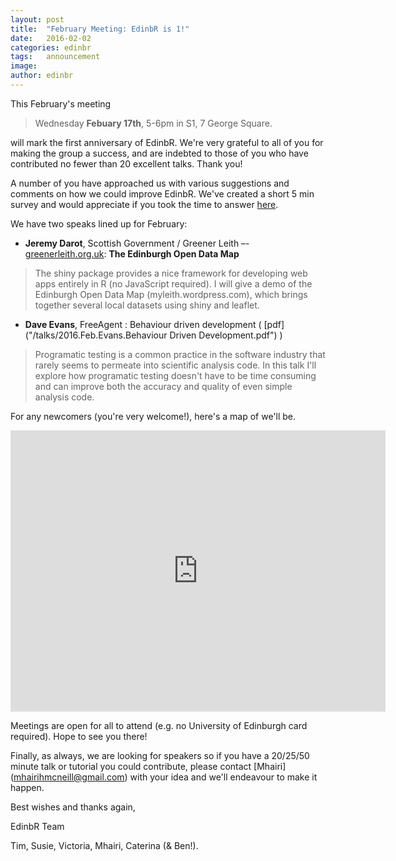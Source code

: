 ```yaml
---
layout: post
title:  "February Meeting: EdinbR is 1!"
date:   2016-02-02
categories: edinbr
tags:   announcement
image:
author: edinbr
---
```

This February's meeting 

> Wednesday **Febuary 17th**, 5-6pm in S1, 7 George Square.

will mark the first anniversary of EdinbR. We're very grateful to all of you for making the group a success, and are indebted to those of you who have contributed no fewer than 20 excellent talks. Thank you! 

A number of you have approached us with various suggestions and comments on how we could improve EdinbR. We've created a short 5 min survey and would appreciate if you took the time to answer [here](http://bit.ly/1PQLW8K).

We have two speaks lined up for February:

* **Jeremy Darot**, Scottish Government / Greener Leith  –- [greenerleith.org.uk](greenerleith.org.uk): **The Edinburgh Open Data Map**

> The shiny package provides a nice framework for developing web apps entirely in R (no JavaScript required). I will give a demo of the Edinburgh Open Data Map (myleith.wordpress.com), which brings together several local datasets using shiny and leaflet.

* **Dave Evans**, FreeAgent : Behaviour driven development ( [pdf]("/talks/2016.Feb.Evans.Behaviour Driven Development.pdf") )

> Programatic testing is a common practice in the software industry that rarely seems to permeate into scientific analysis code. In this talk I'll explore how programatic testing doesn't have to be time consuming and can improve both the accuracy and quality of even simple analysis code.

For any newcomers (you're very welcome!), here's a map of we'll be.

<iframe src="https://www.google.com/maps/embed?pb=!1m18!1m12!1m3!1d2234.2857959093512!2d-3.1896144261229358!3d55.944418290254944!2m3!1f0!2f0!3f0!3m2!1i1024!2i768!4f13.1!3m3!1m2!1s0x4887c7837b340937%3A0xaf82184629da8aed!2s7+George+Square%2C+Edinburgh+EH8!5e0!3m2!1sen!2suk!4v1447278868342" width="600" height="450" frameborder="0" style="border:0" allowfullscreen></iframe>

Meetings are open for all to attend (e.g. no University of Edinburgh card required). Hope to see you there!

Finally, as always, we are looking for speakers so if you have a 20/25/50 minute talk or tutorial you could contribute, please contact [Mhairi] (mhairihmcneill@gmail.com) with your idea and we'll endeavour to make it happen. 

Best wishes and thanks again, 

EdinbR Team

Tim, Susie, Victoria, Mhairi, Caterina (& Ben!). 
